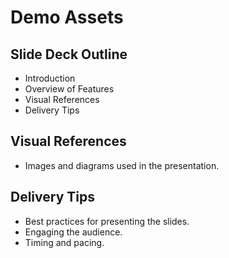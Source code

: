# Demo Assets

## Slide Deck Outline
- Introduction
- Overview of Features
- Visual References
- Delivery Tips

## Visual References
- Images and diagrams used in the presentation.

## Delivery Tips
- Best practices for presenting the slides.
- Engaging the audience.
- Timing and pacing.